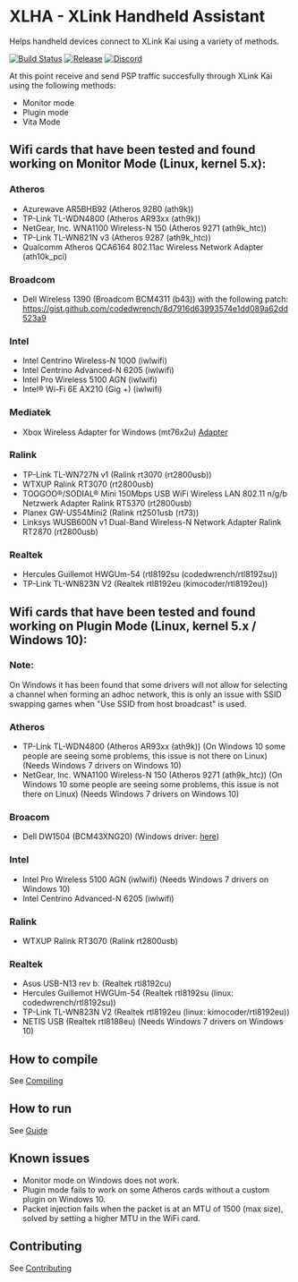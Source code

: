 # XLHA - XLink Handheld Assistant
Helps handheld devices connect to XLink Kai using a variety of methods.

[![Build Status](https://github.com/codedwrench/xlinkhandheldassistant/actions/workflows/build.yml/badge.svg)](https://github.com/codedwrench/xlinkhandheldassistant/actions)
[![Release](https://img.shields.io/github/release/codedwrench/xlinkhandheldassistant.svg)](https://github.com/codedwrench/xlinkhandheldassistant/release)
[![Discord](https://img.shields.io/badge/Discord-XLink%20Kai-brightgreen)](https://discord.gg/XUS9n73KSP)

At this point receive and send PSP traffic succesfully through XLink Kai using the following methods:
- Monitor mode
- Plugin mode
- Vita Mode

## Wifi cards that have been tested and found working on Monitor Mode (Linux, kernel 5.x):

### Atheros
- Azurewave AR5BHB92 (Atheros 9280 (ath9k))
- TP-Link TL-WDN4800 (Atheros AR93xx (ath9k))
- NetGear, Inc. WNA1100 Wireless-N 150 (Atheros 9271 (ath9k_htc))
- TP-Link TL-WN821N v3 (Atheros 9287 (ath9k_htc))
- Qualcomm Atheros QCA6164 802.11ac Wireless Network Adapter (ath10k_pci)

### Broadcom
- Dell Wireless 1390 (Broadcom BCM4311 (b43)) with the following patch: https://gist.github.com/codedwrench/8d7916d63993574e1dd089a62dd523a9

### Intel
- Intel Centrino Wireless-N 1000 (iwlwifi)
- Intel Centrino Advanced-N 6205 (iwlwifi)
- Intel Pro Wireless 5100 AGN (iwlwifi)
- Intel® Wi-Fi 6E AX210 (Gig +) (iwlwifi)

### Mediatek
- Xbox Wireless Adapter for Windows (mt76x2u) [Adapter](https://www.amazon.com/Xbox-One-Wireless-Adapter-Windows/dp/B00ZB7W4QU/)

### Ralink
- TP-Link TL-WN727N v1 (Ralink rt3070 (rt2800usb))
- WTXUP Ralink RT3070 (rt2800usb)
- TOOGOO®/SODIAL® Mini 150Mbps USB WiFi Wireless LAN 802.11 n/g/b Netzwerk Adapter Ralink RT5370 (rt2800usb)
- Planex GW-US54Mini2 (Ralink rt2501usb (rt73))
- Linksys WUSB600N v1 Dual-Band Wireless-N Network Adapter Ralink RT2870 (rt2800usb)

### Realtek
- Hercules Guillemot HWGUm-54 (rtl8192su (codedwrench/rtl8192su))
- TP-Link TL-WN823N V2 (Realtek rtl8192eu (kimocoder/rtl8192eu))

## Wifi cards that have been tested and found working on Plugin Mode (Linux, kernel 5.x / Windows 10):
### Note:
On Windows it has been found that some drivers will not allow for selecting a channel when forming an adhoc network, this is only an issue with SSID swapping games when "Use SSID from host broadcast" is used.

### Atheros
- TP-Link TL-WDN4800 (Atheros AR93xx (ath9k)) 
  (On Windows 10 some people are seeing some problems, this issue is not there on Linux) (Needs Windows 7 drivers on Windows 10)
- NetGear, Inc. WNA1100 Wireless-N 150 (Atheros 9271 (ath9k_htc))
  (On Windows 10 some people are seeing some problems, this issue is not there on Linux) (Needs Windows 7 drivers on Windows 10)


### Broacom
- Dell DW1504 (BCM43XNG20) (Windows driver: [here](https://cdn.teamxlink.co.uk/drivers/Broadcom_BCM43_Drivers_only_2022.03.22.7z))

### Intel
- Intel Pro Wireless 5100 AGN (iwlwifi)
  (Needs Windows 7 drivers on Windows 10)
- Intel Centrino Advanced-N 6205 (iwlwifi)
  
### Ralink
- WTXUP Ralink RT3070 (Ralink rt2800usb)

### Realtek
- Asus USB-N13 rev b. (Realtek rtl8192cu)
- Hercules Guillemot HWGUm-54 (Realtek rtl8192su (linux: codedwrench/rtl8192su))
- TP-Link TL-WN823N V2 (Realtek rtl8192eu (linux: kimocoder/rtl8192eu))
- NETIS USB (Realtek rtl8188eu) (Needs Windows 7 drivers on Windows 10)

## How to compile
See [Compiling](COMPILING.md)

## How to run 
See [Guide](Docs/README.md)

## Known issues
- Monitor mode on Windows does not work.
- Plugin mode fails to work on some Atheros cards without a custom plugin on Windows 10.
- Packet injection fails when the packet is at an MTU of 1500 (max size), solved by setting a higher MTU in the WiFi card.

## Contributing
See [Contributing](CONTRIBUTING.md)

